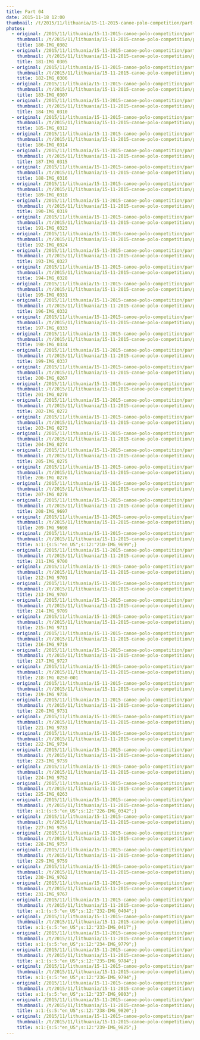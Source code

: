 ```yaml
---
title: Part 04
date: 2015-11-18 12:00
thumbnail: /t/2015/11/lithuania/15-11-2015-canoe-polo-competition/part-04/180-img_0302.jpg
photos:
  - original: /2015/11/lithuania/15-11-2015-canoe-polo-competition/part-04/180-img_0302.jpg
    thumbnail: /t/2015/11/lithuania/15-11-2015-canoe-polo-competition/part-04/180-img_0302.jpg
    title: 180-IMG_0302
  - original: /2015/11/lithuania/15-11-2015-canoe-polo-competition/part-04/181-img_0305.jpg
    thumbnail: /t/2015/11/lithuania/15-11-2015-canoe-polo-competition/part-04/181-img_0305.jpg
    title: 181-IMG_0305
  - original: /2015/11/lithuania/15-11-2015-canoe-polo-competition/part-04/182-img_0306.jpg
    thumbnail: /t/2015/11/lithuania/15-11-2015-canoe-polo-competition/part-04/182-img_0306.jpg
    title: 182-IMG_0306
  - original: /2015/11/lithuania/15-11-2015-canoe-polo-competition/part-04/183-img_0307.jpg
    thumbnail: /t/2015/11/lithuania/15-11-2015-canoe-polo-competition/part-04/183-img_0307.jpg
    title: 183-IMG_0307
  - original: /2015/11/lithuania/15-11-2015-canoe-polo-competition/part-04/184-img_0310.jpg
    thumbnail: /t/2015/11/lithuania/15-11-2015-canoe-polo-competition/part-04/184-img_0310.jpg
    title: 184-IMG_0310
  - original: /2015/11/lithuania/15-11-2015-canoe-polo-competition/part-04/185-img_0312.jpg
    thumbnail: /t/2015/11/lithuania/15-11-2015-canoe-polo-competition/part-04/185-img_0312.jpg
    title: 185-IMG_0312
  - original: /2015/11/lithuania/15-11-2015-canoe-polo-competition/part-04/186-img_0314.jpg
    thumbnail: /t/2015/11/lithuania/15-11-2015-canoe-polo-competition/part-04/186-img_0314.jpg
    title: 186-IMG_0314
  - original: /2015/11/lithuania/15-11-2015-canoe-polo-competition/part-04/187-img_0315.jpg
    thumbnail: /t/2015/11/lithuania/15-11-2015-canoe-polo-competition/part-04/187-img_0315.jpg
    title: 187-IMG_0315
  - original: /2015/11/lithuania/15-11-2015-canoe-polo-competition/part-04/188-img_0316.jpg
    thumbnail: /t/2015/11/lithuania/15-11-2015-canoe-polo-competition/part-04/188-img_0316.jpg
    title: 188-IMG_0316
  - original: /2015/11/lithuania/15-11-2015-canoe-polo-competition/part-04/189-img_0318.jpg
    thumbnail: /t/2015/11/lithuania/15-11-2015-canoe-polo-competition/part-04/189-img_0318.jpg
    title: 189-IMG_0318
  - original: /2015/11/lithuania/15-11-2015-canoe-polo-competition/part-04/190-img_0319.jpg
    thumbnail: /t/2015/11/lithuania/15-11-2015-canoe-polo-competition/part-04/190-img_0319.jpg
    title: 190-IMG_0319
  - original: /2015/11/lithuania/15-11-2015-canoe-polo-competition/part-04/191-img_0323.jpg
    thumbnail: /t/2015/11/lithuania/15-11-2015-canoe-polo-competition/part-04/191-img_0323.jpg
    title: 191-IMG_0323
  - original: /2015/11/lithuania/15-11-2015-canoe-polo-competition/part-04/192-img_0324.jpg
    thumbnail: /t/2015/11/lithuania/15-11-2015-canoe-polo-competition/part-04/192-img_0324.jpg
    title: 192-IMG_0324
  - original: /2015/11/lithuania/15-11-2015-canoe-polo-competition/part-04/193-img_0327.jpg
    thumbnail: /t/2015/11/lithuania/15-11-2015-canoe-polo-competition/part-04/193-img_0327.jpg
    title: 193-IMG_0327
  - original: /2015/11/lithuania/15-11-2015-canoe-polo-competition/part-04/194-img_0328.jpg
    thumbnail: /t/2015/11/lithuania/15-11-2015-canoe-polo-competition/part-04/194-img_0328.jpg
    title: 194-IMG_0328
  - original: /2015/11/lithuania/15-11-2015-canoe-polo-competition/part-04/195-img_0331.jpg
    thumbnail: /t/2015/11/lithuania/15-11-2015-canoe-polo-competition/part-04/195-img_0331.jpg
    title: 195-IMG_0331
  - original: /2015/11/lithuania/15-11-2015-canoe-polo-competition/part-04/196-img_0332.jpg
    thumbnail: /t/2015/11/lithuania/15-11-2015-canoe-polo-competition/part-04/196-img_0332.jpg
    title: 196-IMG_0332
  - original: /2015/11/lithuania/15-11-2015-canoe-polo-competition/part-04/197-img_0333.jpg
    thumbnail: /t/2015/11/lithuania/15-11-2015-canoe-polo-competition/part-04/197-img_0333.jpg
    title: 197-IMG_0333
  - original: /2015/11/lithuania/15-11-2015-canoe-polo-competition/part-04/198-img_0334.jpg
    thumbnail: /t/2015/11/lithuania/15-11-2015-canoe-polo-competition/part-04/198-img_0334.jpg
    title: 198-IMG_0334
  - original: /2015/11/lithuania/15-11-2015-canoe-polo-competition/part-04/199-img_0337.jpg
    thumbnail: /t/2015/11/lithuania/15-11-2015-canoe-polo-competition/part-04/199-img_0337.jpg
    title: 199-IMG_0337
  - original: /2015/11/lithuania/15-11-2015-canoe-polo-competition/part-04/200-img_0267.jpg
    thumbnail: /t/2015/11/lithuania/15-11-2015-canoe-polo-competition/part-04/200-img_0267.jpg
    title: 200-IMG_0267
  - original: /2015/11/lithuania/15-11-2015-canoe-polo-competition/part-04/201-img_0270.jpg
    thumbnail: /t/2015/11/lithuania/15-11-2015-canoe-polo-competition/part-04/201-img_0270.jpg
    title: 201-IMG_0270
  - original: /2015/11/lithuania/15-11-2015-canoe-polo-competition/part-04/202-img_0272.jpg
    thumbnail: /t/2015/11/lithuania/15-11-2015-canoe-polo-competition/part-04/202-img_0272.jpg
    title: 202-IMG_0272
  - original: /2015/11/lithuania/15-11-2015-canoe-polo-competition/part-04/203-img_0273.jpg
    thumbnail: /t/2015/11/lithuania/15-11-2015-canoe-polo-competition/part-04/203-img_0273.jpg
    title: 203-IMG_0273
  - original: /2015/11/lithuania/15-11-2015-canoe-polo-competition/part-04/204-img_0274.jpg
    thumbnail: /t/2015/11/lithuania/15-11-2015-canoe-polo-competition/part-04/204-img_0274.jpg
    title: 204-IMG_0274
  - original: /2015/11/lithuania/15-11-2015-canoe-polo-competition/part-04/205-img_0275.jpg
    thumbnail: /t/2015/11/lithuania/15-11-2015-canoe-polo-competition/part-04/205-img_0275.jpg
    title: 205-IMG_0275
  - original: /2015/11/lithuania/15-11-2015-canoe-polo-competition/part-04/206-img_0276.jpg
    thumbnail: /t/2015/11/lithuania/15-11-2015-canoe-polo-competition/part-04/206-img_0276.jpg
    title: 206-IMG_0276
  - original: /2015/11/lithuania/15-11-2015-canoe-polo-competition/part-04/207-img_0278.jpg
    thumbnail: /t/2015/11/lithuania/15-11-2015-canoe-polo-competition/part-04/207-img_0278.jpg
    title: 207-IMG_0278
  - original: /2015/11/lithuania/15-11-2015-canoe-polo-competition/part-04/208-img_9697.jpg
    thumbnail: /t/2015/11/lithuania/15-11-2015-canoe-polo-competition/part-04/208-img_9697.jpg
    title: 208-IMG_9697
  - original: /2015/11/lithuania/15-11-2015-canoe-polo-competition/part-04/209-img_9698.jpg
    thumbnail: /t/2015/11/lithuania/15-11-2015-canoe-polo-competition/part-04/209-img_9698.jpg
    title: 209-IMG_9698
  - original: /2015/11/lithuania/15-11-2015-canoe-polo-competition/part-04/210-img_9699.jpg
    thumbnail: /t/2015/11/lithuania/15-11-2015-canoe-polo-competition/part-04/210-img_9699.jpg
    title: a:1:{s:5:"en_US";s:12:"210-IMG_9699";}
  - original: /2015/11/lithuania/15-11-2015-canoe-polo-competition/part-04/211-img_9700.jpg
    thumbnail: /t/2015/11/lithuania/15-11-2015-canoe-polo-competition/part-04/211-img_9700.jpg
    title: 211-IMG_9700
  - original: /2015/11/lithuania/15-11-2015-canoe-polo-competition/part-04/212-img_9701.jpg
    thumbnail: /t/2015/11/lithuania/15-11-2015-canoe-polo-competition/part-04/212-img_9701.jpg
    title: 212-IMG_9701
  - original: /2015/11/lithuania/15-11-2015-canoe-polo-competition/part-04/213-img_9707.jpg
    thumbnail: /t/2015/11/lithuania/15-11-2015-canoe-polo-competition/part-04/213-img_9707.jpg
    title: 213-IMG_9707
  - original: /2015/11/lithuania/15-11-2015-canoe-polo-competition/part-04/214-img_9709.jpg
    thumbnail: /t/2015/11/lithuania/15-11-2015-canoe-polo-competition/part-04/214-img_9709.jpg
    title: 214-IMG_9709
  - original: /2015/11/lithuania/15-11-2015-canoe-polo-competition/part-04/215-img_9711.jpg
    thumbnail: /t/2015/11/lithuania/15-11-2015-canoe-polo-competition/part-04/215-img_9711.jpg
    title: 215-IMG_9711
  - original: /2015/11/lithuania/15-11-2015-canoe-polo-competition/part-04/216-img_9719.jpg
    thumbnail: /t/2015/11/lithuania/15-11-2015-canoe-polo-competition/part-04/216-img_9719.jpg
    title: 216-IMG_9719
  - original: /2015/11/lithuania/15-11-2015-canoe-polo-competition/part-04/217-img_9727.jpg
    thumbnail: /t/2015/11/lithuania/15-11-2015-canoe-polo-competition/part-04/217-img_9727.jpg
    title: 217-IMG_9727
  - original: /2015/11/lithuania/15-11-2015-canoe-polo-competition/part-04/218-img_0250-001.jpg
    thumbnail: /t/2015/11/lithuania/15-11-2015-canoe-polo-competition/part-04/218-img_0250-001.jpg
    title: 218-IMG_0250-001
  - original: /2015/11/lithuania/15-11-2015-canoe-polo-competition/part-04/219-img_9736.jpg
    thumbnail: /t/2015/11/lithuania/15-11-2015-canoe-polo-competition/part-04/219-img_9736.jpg
    title: 219-IMG_9736
  - original: /2015/11/lithuania/15-11-2015-canoe-polo-competition/part-04/220-img_9731.jpg
    thumbnail: /t/2015/11/lithuania/15-11-2015-canoe-polo-competition/part-04/220-img_9731.jpg
    title: 220-IMG_9731
  - original: /2015/11/lithuania/15-11-2015-canoe-polo-competition/part-04/221-img_9733.jpg
    thumbnail: /t/2015/11/lithuania/15-11-2015-canoe-polo-competition/part-04/221-img_9733.jpg
    title: 221-IMG_9733
  - original: /2015/11/lithuania/15-11-2015-canoe-polo-competition/part-04/222-img_9734.jpg
    thumbnail: /t/2015/11/lithuania/15-11-2015-canoe-polo-competition/part-04/222-img_9734.jpg
    title: 222-IMG_9734
  - original: /2015/11/lithuania/15-11-2015-canoe-polo-competition/part-04/223-img_9739.jpg
    thumbnail: /t/2015/11/lithuania/15-11-2015-canoe-polo-competition/part-04/223-img_9739.jpg
    title: 223-IMG_9739
  - original: /2015/11/lithuania/15-11-2015-canoe-polo-competition/part-04/224-img_9752.jpg
    thumbnail: /t/2015/11/lithuania/15-11-2015-canoe-polo-competition/part-04/224-img_9752.jpg
    title: 224-IMG_9752
  - original: /2015/11/lithuania/15-11-2015-canoe-polo-competition/part-04/225-img_0263.jpg
    thumbnail: /t/2015/11/lithuania/15-11-2015-canoe-polo-competition/part-04/225-img_0263.jpg
    title: 225-IMG_0263
  - original: /2015/11/lithuania/15-11-2015-canoe-polo-competition/part-04/226-img_0342.jpg
    thumbnail: /t/2015/11/lithuania/15-11-2015-canoe-polo-competition/part-04/226-img_0342.jpg
    title: a:1:{s:5:"en_US";s:12:"226-IMG_0342";}
  - original: /2015/11/lithuania/15-11-2015-canoe-polo-competition/part-04/227-img_9755.jpg
    thumbnail: /t/2015/11/lithuania/15-11-2015-canoe-polo-competition/part-04/227-img_9755.jpg
    title: 227-IMG_9755
  - original: /2015/11/lithuania/15-11-2015-canoe-polo-competition/part-04/228-img_9757.jpg
    thumbnail: /t/2015/11/lithuania/15-11-2015-canoe-polo-competition/part-04/228-img_9757.jpg
    title: 228-IMG_9757
  - original: /2015/11/lithuania/15-11-2015-canoe-polo-competition/part-04/229-img_9759.jpg
    thumbnail: /t/2015/11/lithuania/15-11-2015-canoe-polo-competition/part-04/229-img_9759.jpg
    title: 229-IMG_9759
  - original: /2015/11/lithuania/15-11-2015-canoe-polo-competition/part-04/230-img_9762.jpg
    thumbnail: /t/2015/11/lithuania/15-11-2015-canoe-polo-competition/part-04/230-img_9762.jpg
    title: 230-IMG_9762
  - original: /2015/11/lithuania/15-11-2015-canoe-polo-competition/part-04/231-img_9767.jpg
    thumbnail: /t/2015/11/lithuania/15-11-2015-canoe-polo-competition/part-04/231-img_9767.jpg
    title: 231-IMG_9767
  - original: /2015/11/lithuania/15-11-2015-canoe-polo-competition/part-04/232-img_0404.jpg
    thumbnail: /t/2015/11/lithuania/15-11-2015-canoe-polo-competition/part-04/232-img_0404.jpg
    title: a:1:{s:5:"en_US";s:12:"232-IMG_0404";}
  - original: /2015/11/lithuania/15-11-2015-canoe-polo-competition/part-04/233-img_0417.jpg
    thumbnail: /t/2015/11/lithuania/15-11-2015-canoe-polo-competition/part-04/233-img_0417.jpg
    title: a:1:{s:5:"en_US";s:12:"233-IMG_0417";}
  - original: /2015/11/lithuania/15-11-2015-canoe-polo-competition/part-04/234-img_9779.jpg
    thumbnail: /t/2015/11/lithuania/15-11-2015-canoe-polo-competition/part-04/234-img_9779.jpg
    title: a:1:{s:5:"en_US";s:12:"234-IMG_9779";}
  - original: /2015/11/lithuania/15-11-2015-canoe-polo-competition/part-04/235-img_9784.jpg
    thumbnail: /t/2015/11/lithuania/15-11-2015-canoe-polo-competition/part-04/235-img_9784.jpg
    title: a:1:{s:5:"en_US";s:12:"235-IMG_9784";}
  - original: /2015/11/lithuania/15-11-2015-canoe-polo-competition/part-04/236-img_9794.jpg
    thumbnail: /t/2015/11/lithuania/15-11-2015-canoe-polo-competition/part-04/236-img_9794.jpg
    title: a:1:{s:5:"en_US";s:12:"236-IMG_9794";}
  - original: /2015/11/lithuania/15-11-2015-canoe-polo-competition/part-04/237-img_9803.jpg
    thumbnail: /t/2015/11/lithuania/15-11-2015-canoe-polo-competition/part-04/237-img_9803.jpg
    title: a:1:{s:5:"en_US";s:12:"237-IMG_9803";}
  - original: /2015/11/lithuania/15-11-2015-canoe-polo-competition/part-04/238-img_9820.jpg
    thumbnail: /t/2015/11/lithuania/15-11-2015-canoe-polo-competition/part-04/238-img_9820.jpg
    title: a:1:{s:5:"en_US";s:12:"238-IMG_9820";}
  - original: /2015/11/lithuania/15-11-2015-canoe-polo-competition/part-04/239-img_9825.jpg
    thumbnail: /t/2015/11/lithuania/15-11-2015-canoe-polo-competition/part-04/239-img_9825.jpg
    title: a:1:{s:5:"en_US";s:12:"239-IMG_9825";}
---
```

